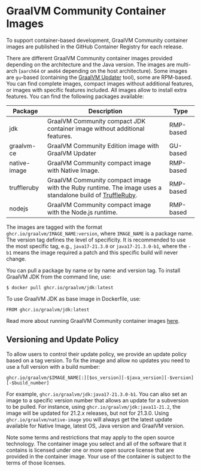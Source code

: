 # GraalVM Community Container Images

To support container-based development, GraalVM Community container images are published in the GitHub Container Registry for each release.

There are different GraalVM Community container images provided depending on the architecture and the Java version.
The images are multi-arch (`aarch64` or `amd64` depending on the host architecture).
Some images are `gu`-based (containing the [GraalVM Updater](https://github.com/oracle/graal/blob/master/docs/reference-manual/graalvm-updater.md) tool), some are RPM-based.
You can find complete images, compact images without additional features, or images with specific features included.
All images allow to install extra features. You can find the following packages available:

| Package      | Description                                                                                                                                                | Type      |
|--------------|------------------------------------------------------------------------------------------------------------------------------------------------------------|-----------|
| jdk          | GraalVM Community compact JDK container image without additional features.                                                                                 | RMP-based |
| graalvm-ce   | GraalVM Community Edition image with GraalVM Updater                                                                                                       | GU-based  |
| native-image |  GraalVM Community compact image with Native Image.                                                                                                        | RMP-based |
| truffleruby  | GraalVM Community compact image with the Ruby runtime. The image uses a standalone build of [TruffleRuby](https://github.com/oracle/truffleruby/releases). | RMP-based |
| nodejs       | GraalVM Community compact image with the Node.js runtime.                                                                                                  | RMP-based |

The images are tagged with the format `ghcr.io/graalvm/IMAGE_NAME:version`, where `IMAGE_NAME` is a package name.
The version tag defines the level of specificity.
It is recommended to use the most specific tag, e.g., `java17-21.3.0` or `java17-21.3.0-b1`, where the
`-b1` means the image required a patch and this specific build will never change.

You can pull a package by name or by name and version tag.
To install GraalVM JDK from the command line, use:
```
$ docker pull ghcr.io/graalvm/jdk:latest
```
To use GraalVM JDK as base image in Dockerfile, use:
```
FROM ghcr.io/graalvm/jdk:latest
```

Read more about running GraalVM Community container images [here](https://www.graalvm.org/docs/getting-started/container-images).

## Versioning and Update Policy

To allow users to control their update policy, we provide an update policy based on a tag version.
To fix the image and allow no updates you need to use a full version with a build number:
```
ghcr.io/graalvm/$IMAGE_NAME[:][$os_version][-$java_version][-$version][-$build_number]
```
For example, `ghcr.io/graalvm/jdk:java17-21.3.0-b1`.
You can also set an image to a specific version number that allows an update for a subversion to be pulled.
For instance, using `ghcr.io/graalvm/jdk:java11-21.2`, the image will be updated for 21.2.x releases, but not for 21.3.0.
Using `ghcr.io/graalvm/native-image` you will always get the latest update available for Native Image, latest OS, Java version and GraalVM version.

Note some terms and restrictions that may apply to the open source technology.
The container image you select and all of the software that it contains is licensed under one or more open source license that are provided in the container image. Your use of the container is subject to the terms of those licenses.
